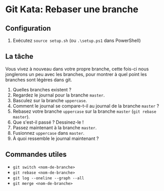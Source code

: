 # Git Kata: Rebaser une branche

## Configuration

1. Exécutez `source setup.sh` (ou `.\setup.ps1` dans PowerShell)

## La tâche

Vous vivez à nouveau dans votre propre branche, cette fois-ci nous jonglerons un peu avec les branches, pour montrer à quel point les branches sont légères dans git.

1. Quelles branches existent ?
2. Regardez le journal pour la branche `master`.
3. Basculez sur la branche `uppercase`.
4. Comment le journal se compare-t-il au journal de la branche `master` ?
5. Rebasez votre branche `uppercase` sur la branche `master` (`git rebase master`).
6. Que s'est-il passé ? Dessinez-le !
7. Passez maintenant à la branche `master`.
8. Fusionnez `uppercase` dans `master`.
9. À quoi ressemble le journal maintenant ?

## Commandes utiles

- `git switch <nom-de-branche>`
- `git rebase <nom-de-branche>`
- `git log --oneline --graph --all`
- `git merge <nom-de-branche>`
